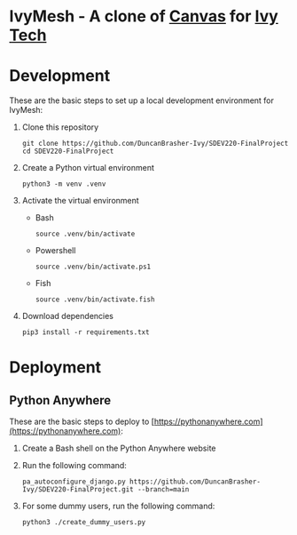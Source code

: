 # IvyMesh - A clone of [Canvas](https://www.instructure.com/) for [Ivy Tech](https://www.ivytech.edu/)



# Development
These are the basic steps to set up a local development environment for IvyMesh:


1. Clone this repository

    ```
    git clone https://github.com/DuncanBrasher-Ivy/SDEV220-FinalProject
    cd SDEV220-FinalProject
    ```

2. Create a Python virtual environment

    ```
    python3 -m venv .venv
    ```


3. Activate the virtual environment

    - Bash

        ```
        source .venv/bin/activate
        ```

    - Powershell

        ```
        source .venv/bin/activate.ps1
        ```

    - Fish

        ```
        source .venv/bin/activate.fish
        ```


4. Download dependencies

    ```
    pip3 install -r requirements.txt
    ```


# Deployment
## Python Anywhere
These are the basic steps to deploy to [https://pythonanywhere.com](https://pythonanywhere.com):


1. Create a Bash shell on the Python Anywhere website
2. Run the following command:

    ```
    pa_autoconfigure_django.py https://github.com/DuncanBrasher-Ivy/SDEV220-FinalProject.git --branch=main
    ```


4. For some dummy users, run the following command:
    ```
    python3 ./create_dummy_users.py
    ```

